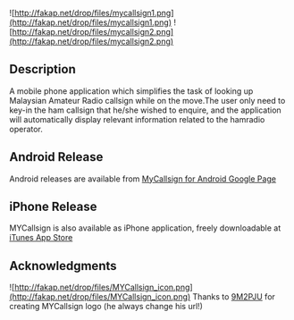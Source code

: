 ![http://fakap.net/drop/files/mycallsign1.png](http://fakap.net/drop/files/mycallsign1.png)
![http://fakap.net/drop/files/mycallsign2.png](http://fakap.net/drop/files/mycallsign2.png)

## Description ##
A mobile phone application which simplifies the task of looking up Malaysian Amateur Radio callsign while on the move.The user only need to key-in the ham callsign that he/she wished to enquire, and the application will automatically display relevant information related to the hamradio operator.

## Android Release ##
Android releases are available from [MyCallsign for Android Google Page](http://code.google.com/p/mycallsign-android/)

## iPhone Release ##
MYCallsign is also available as iPhone application, freely downloadable at [iTunes App Store](http://itunes.apple.com/us/app/mycallsign/id398566279?mt=8)


## Acknowledgments ##
![http://fakap.net/drop/files/MYCallsign_icon.png](http://fakap.net/drop/files/MYCallsign_icon.png)
Thanks to [9M2PJU](http://9m2pju.blogspot.com/) for creating MYCallsign logo (he always change his url!)